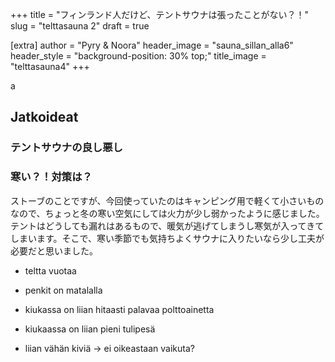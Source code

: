 +++
title = "フィンランド人だけど、テントサウナは張ったことがない？！"
slug = "telttasauna 2"
draft = true

[extra]
author = "Pyry & Noora"
header_image = "sauna_sillan_alla6"
header_style = "background-position: 30% top;"
title_image = "telttasauna4"
+++

a

<!-- more -->


## Jatkoideat

### テントサウナの良し悪し

### 寒い？！対策は？

ストーブのことですが、今回使っていたのはキャンピング用で軽くて小さいものなので、ちょっと冬の寒い空気にしては火力が少し弱かったように感じました。テントはどうしても漏れはあるもので、暖気が逃げてしまうし寒気が入ってきてしまいます。そこで、寒い季節でも気持ちよくサウナに入りたいなら少し工夫が必要だと思いました。

- teltta vuotaa
- penkit on matalalla
- kiukassa on liian hitaasti palavaa polttoainetta
- kiukaassa on liian pieni tulipesä

- liian vähän kiviä -> ei oikeastaan vaikuta?
